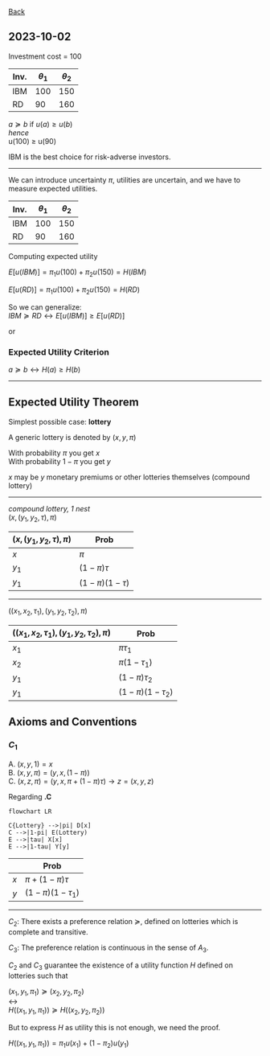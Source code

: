 [Back](00.md)

## 2023-10-02

Investment cost = 100

| Inv. |  $\theta_{1}$ | $\theta_{2}$|
| --- |  --- | --- |
| IBM | 100 | 150 |
| RD | 90 | 160 |

$a\succeq b$ if $u(a) \geq u(b)$  
*hence*  
u(100) $\geq$ u(90)

IBM is the best choice for risk-adverse investors.  

---

We can introduce uncertainty $\pi$,
utilities are uncertain, and we have to measure expected utilities.

| Inv. |  $\theta_{1}$ | $\theta_{2}$|
| --- |  --- | --- |
| IBM | 100 | 150 |
| RD | 90 | 160 |

Computing expected utility

$E[u(IBM)] = \pi_1 u(100)+\pi_2 u(150)= H(IBM)$

$E[u(RD)] = \pi_1 u(100)+\pi_2 u(150)= H(RD)$

So we can generalize:  
$IBM \succeq RD \leftrightarrow E[u(IBM)] \geq E[u(RD)]$

or

### Expected Utility Criterion

$a \succeq b \leftrightarrow H(a) \geq H(b)$

---

## Expected Utility Theorem

Simplest possible case: **lottery**

A generic lottery is denoted by $(x,y, \pi)$

With probability $\pi$ you get $x$  
With probability $1-\pi$ you get $y$

$x$ may be $y$ monetary premiums or other lotteries themselves (compound lottery)

---

*compound lottery, 1 nest*  
$(x, (y_1, y_2, \tau), \pi)$  

|$(x, (y_1, y_2, \tau), \pi)$ | Prob|
|---|---|
|$x$|$\pi$|
|$y_1$|($1-\pi)\tau$|
|$y_1$|($1-\pi)(1-\tau$)|

---
$((x_1, x_2, \tau_1), (y_1, y_2, \tau_2), \pi)$  


|$((x_1, x_2, \tau_1), (y_1, y_2, \tau_2), \pi)$ | Prob|
|---|---|
|$x_1$|$\pi \tau_1$|
|$x_2$|$\pi (1-\tau_1)$|
|$y_1$|($1-\pi)\tau_2$|
|$y_1$|($1-\pi)(1-\tau_2$)|

## Axioms and Conventions

### $C_1$  
A. $(x,y,1) = x$  
B. $(x,y,\pi) = (y,x, (1-\pi))$  
C. $(x,z,\pi) = (y,x, \pi + (1-\pi)\tau) \rightarrow z = (x,y,z)$

Regarding **.C**

```mermaid
flowchart LR

C{Lottery} -->|pi| D[x]
C -->|1-pi| E(Lottery)
E -->|tau| X[x]
E -->|1-tau| Y[y]

```

| | Prob|
|---|---|
|$x$|$\pi+(1-\pi) \tau$|
|$y$|$(1-\pi)(1-\tau_1)$|


---
$C_2$: There exists a preference relation $\succeq$, defined on lotteries which is complete and transitive.

$C_3$: The preference relation is continuous in the sense of $A_3$.

$C_2$ and $C_3$ guarantee the existence of a utility function $H$ defined on lotteries such that

$(x_1, y_1, \pi_1) \succeq (x_2, y_2, \pi_2)$  
$\leftrightarrow$  
$H((x_1, y_1, \pi_1)) \succeq H((x_2, y_2, \pi_2))$

But to express $H$ as utility this is not enough, we need the proof. 

$H((x_1, y_1, \pi_1)) = \pi_1 u(x_1)+(1-\pi_2)u(y_1)$  


